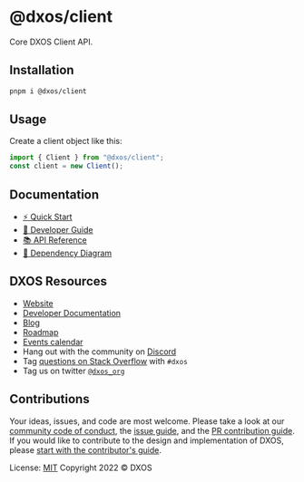 # @dxos/client

Core DXOS Client API.

## Installation

```bash
pnpm i @dxos/client
```

## Usage

Create a client object like this:

```ts
import { Client } from "@dxos/client";
const client = new Client();
```

## Documentation

- [⚡️ Quick Start](https://docs.dxos.org/quick-start)
- [📖 Developer Guide](https://docs.dxos.org/guide/echo)
- [📚 API Reference](https://docs.dxos.org/api/@dxos/client)
- [🧩 Dependency Diagram](./docs/README.md)

## DXOS Resources

- [Website](https://dxos.org)
- [Developer Documentation](https://docs.dxos.org)
- [Blog](https://blog.dxos.org)
- [Roadmap](https://docs.dxos.org/roadmap)
- [Events calendar](https://blog.dxos.org/events)
- Hang out with the community on [Discord](https://dxos.org/discord)
- Tag [questions on Stack Overflow](https://stackoverflow.com/questions/tagged/dxos) with `#dxos`
- Tag us on twitter [`@dxos_org`](https://twitter.com/dxos_org)

## Contributions

Your ideas, issues, and code are most welcome. Please take a look at our [community code of conduct](), the [issue guide](https://github.com/dxos/dxos/issues), and the [PR contribution guide](). If you would like to contribute to the design and implementation of DXOS, please [start with the contributor's guide]().

License: [MIT](./LICENSE.md) Copyright 2022 © DXOS
